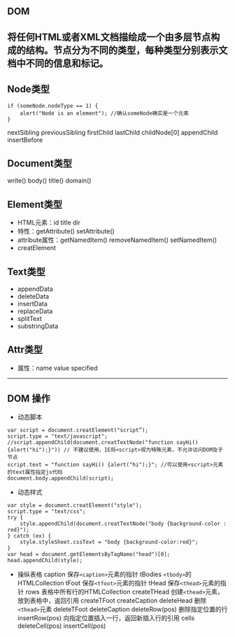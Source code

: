 ## DOM ##
将任何HTML或者XML文档描绘成一个由多层节点构成的结构。节点分为不同的类型，每种类型分别表示文档中不同的信息和标记。
----
## Node类型 ##
```
if (someNode.nodeType == 1) {
    alert("Node is an element"); //确认someNode确实是一个元素
}
```
nextSibling previousSibling firstChild lastChild childNode[0]
appendChild insertBefore

## Document类型 ##
write() body() title() domain()

## Element类型 ##
- HTML元素：id title dir
- 特性：getAttribute() setAttribute()
- attribute属性：getNamedItem() removeNamedItem() setNamedItem()
- creatElement

## Text类型 ##
- appendData
- deleteData
- insertData
- replaceData
- splitText
- substringData

## Attr类型 ##
- 属性：name value specified
----
## DOM 操作 ##
- 动态脚本
```
var script = document.creatElement("script”);
script.type = "text/javascript";
//script.appendChild(document.creatTextNode("function sayHi() {alert("hi");}")) // 不建议使用，IE将<script>视为特殊元素，不允许访问DOM及子节点
script.text = "function sayHi() {alert("hi");}"; //可以使用<script>元素的text属性指定js代码
document.body.appendChild(script);
```
- 动态样式
```
var style = document.creatElement("style");
script.type = "text/css";
try {
    style.appendChild(document.creatTextNode("body {background-color : red}");
} catch (ex) {
    style.styleSheet.cssText = "body {background-color:red}";
}
var head = document.getElementsByTagName("head")[0];
head.appendChild(style);
```
- 操纵表格
caption 保存```<caption>```元素的指针
tBodies ```<tbody>```的HTMLCollection
tFoot 保存```<tfoot>```元素的指针
tHead 保存```<thead>```元素的指针
rows 表格中所有行的HTMLCollection
createTHead 创建```<thead>```元素，放到表格中，返回引用
createTFoot
createCaption
deleteHead 删除```<thead>```元素
deleteTFoot
deleteCaption
deleteRow(pos) 删除指定位置的行
insertRow(pos) 向指定位置插入一行，返回新插入行的引用
cells
deleteCell(pos)
insertCell(pos)
